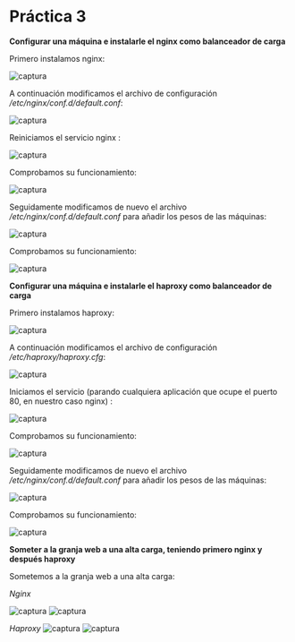 # Práctica 3

**Configurar una máquina e instalarle el nginx como balanceador de carga**

Primero instalamos nginx:

![captura](./p3.0.png)

A continuación modificamos el archivo de configuración */etc/nginx/conf.d/default.conf*:

![captura](./p3.2.png)

Reiniciamos el servicio nginx :

![captura](./p3.1.png)

Comprobamos su funcionamiento:

![captura](./p3.3.png)

Seguidamente modificamos de nuevo el archivo  */etc/nginx/conf.d/default.conf* para añadir los pesos de las máquinas:

![captura](./p3.4.png)

Comprobamos su funcionamiento:

![captura](./p3.5.png)

**Configurar una máquina e instalarle el haproxy como balanceador de carga**

Primero instalamos haproxy:

![captura](./p3-haproxy-1.png)

A continuación modificamos el archivo de configuración */etc/haproxy/haproxy.cfg*:

![captura](./p3-haproxy.2.png)

Iniciamos el servicio (parando cualquiera aplicación que ocupe el puerto 80, en nuestro caso nginx) :

![captura](./p3-haproxy.8.png)

Comprobamos su funcionamiento:

![captura](./p3-haproxy-3.png)

Seguidamente modificamos de nuevo el archivo  */etc/nginx/conf.d/default.conf* para añadir los pesos de las máquinas:

![captura](./p3-haproxy.4.png)

Comprobamos su funcionamiento:

![captura](./p3-haproxy.5.png)

**Someter a la granja web a una alta carga, teniendo primero nginx y después haproxy**

Sometemos a la granja web a una alta carga:

*Nginx*

![captura](./p3.8(2))
![captura](./p3.8)

*Haproxy*
![captura](./p3-haproxy-6.png)
![captura](./p3-haproxy.-7.png)























